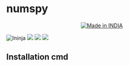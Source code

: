 # numspy

<p align="center">
<a href="https://is.gd/UQreTd"><img title="Made in INDIA" src="https://img.shields.io/badge/MADE%20IN-INDIA-SCRIPT?colorA=%23ff8100&colorB=%23017e40&colorC=%23ff0000&style=for-the-badge"></a>
</p>
<img src="https://user-images.githubusercontent.com/56459297/159644106-a148d26b-e3af-4d76-bf1d-3e5a4f3018dc.png" alt="Ininja">
<a href="https://img.shields.io/badge/PRINCE-KUMAR-green" ><img  src="https://img.shields.io/badge/PRINCE-KUMAR-green"></a>  <a href="#" ><img  src="https://img.shields.io/badge/NUM-SPY-red"></a>  <a href="#"><img src="https://img.shields.io/badge/MADE%20WITH%20-BASH-yellow"></a></p>
<h2> Installation cmd </h2>
